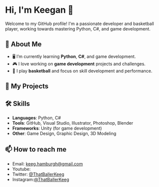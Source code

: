 # Hi, I'm Keegan 👋

Welcome to my GitHub profile! I'm a passionate developer and basketball player, working towards mastering Python, C#, and game development.

## 🚀 About Me

- 🖥️ I’m currently learning **Python**, **C#**, and game development.
- 🎮 I love working on **game development** projects and challenges.
- 🏀 I play **basketball** and focus on skill development and performance.

## 🌱 My Projects
  
## 🛠️ Skills

- **Languages**: Python, C#
- **Tools**: GitHub, Visual Studio, Illustrator, Photoshop, Blender
- **Frameworks**: Unity (for game development)
- **Other**: Game Design, Graphic Design, 3D Modeling

## 📫 How to reach me

- Email: [keeg.hamburgh@gmail.com](mailto:keeg.hamburgh@gmail.com)
- Youtube:
- Twitter: [@ThatBallerKeeg](https://x.com/ThatBallerKeeg)
- Instagram:[@ThatBallerKeeg](https://instagram.com/ThatBallerKeeg)
